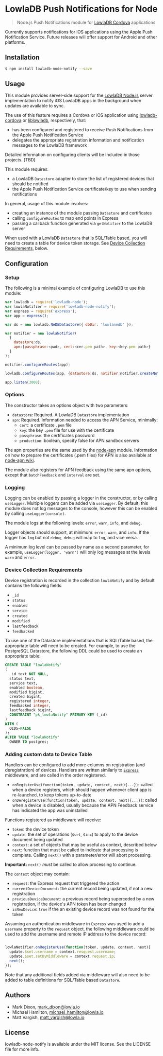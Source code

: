 
# LowlaDB Push Notifications for Node

> Node.js Push Notifications module for [LowlaDB Cordova](https://github.com/lowla/lowladb-cordova) applications

Currently supports notifications for iOS applications using the Apple Push Notification Service.  Future releases will offer support for Android and other platforms.


## Installation ##

```bash
$ npm install lowladb-node-notify --save
```


## Usage ##

This module provides server-side support for the [LowlaDB Node.js](https://github.com/lowla/lowladb-node) server implementation to notify iOS LowlaDB apps in the background when updates are available to sync.

The use of this feature requires a Cordova or iOS application using [lowladb-cordova](https://github.com/lowla/lowladb-cordova) or [liblowladb](https://github.com/lowla/liblowladb), respectively,  that:
* has been configured and registered to receive Push Notifications from the Apple Push Notification Service
* delegates the appropriate registration information and notification messages to the LowlaDB framework

Detailed information on configuring clients will be included in those projects. [TBD]

This module requires:
* a LowlaDB `Datastore` adapter to store the list of registered devices that should be notified
* the Apple Push Notification Service certificate/key to use when sending notifications

In general, usage of this module involves:
* creating an instance of the module passing `Datastore` and certificates
* calling `configureRoutes` to map end points in Express
* passing a callback function generated via `getNotifier` to the LowlaDB server

When used with a LowlaDB `Datastore` that is SQL/Table based, you will need to create a table for device token storage.  See [Device Collection Requirements](#dcr), below.

## Configuration ##

### Setup ###

The following is a minimal example of configuring LowlaDB to use this module:

```js
var lowladb = require('lowladb-node');
var lowlaNotifier = require('lowladb-node-notify');
var express = require('express');
var app = express();

var ds = new lowladb.NeDBDatastore({ dbDir: 'lowlanedb' });

var notifier = new lowlaNotifier(
  {
    datastore:ds,
    apn:{passphrase:<pwd>, cert:<cer.pem path>, key:<key.pem path>}
  }
);

notifier.configureRoutes(app);

lowladb.configureRoutes(app, {datastore:ds, notifier:notifier.createNotifier()});

app.listen(3000);

```

### Options ###

The constructor takes an options object with two parameters:
* `datastore`:  Required.  A LowlaDB `Datastore` implementation
* `apn`: Required.  Information needed to access the APN Service, minimally:
  * `cert`:  a certificate `.pem` file
  * `key`: the key `.pem` file for use with the certificate
  * `passphrase`:  the certificates password
  * `production`: boolean, specify false for APN sandbox servers

The apn properties are the same used by the [node-apn](https://www.npmjs.com/package/apn) module.  Information on how to prepare the certificates (.pem files) for APN is also available at [node-apn wiki](https://github.com/argon/node-apn/wiki/Preparing-Certificates).

The module also registers for APN feedback using the same apn options, except that `batchFeedback` and `interval` are set.

### Logging ###

Logging can be enabled by passing a logger in the constructor, or by calling `useLogger`.  Multiple loggers can be added via `useLogger`.  By default, this module does not log messages to the console, however this can be enabled by calling `useLogger(console)`.

The module logs at the following levels: `error`, `warn`, `info`, and `debug`.

Logger objects should support, at minimum: `error`, `warn`, and `info`.  If the logger has `log` but not `debug`, `debug` will map to `log`, and vice versa.

A minimum log level can be passed by name as a second parameter, for example,  `useLogger(logger, 'warn')` will only log messages at the levels `warn` and `error`.



### <a name="dcr"></a>Device Collection Requirements ###

Device registration is recorded in the collection `lowlaNotify` and by default contains the following fields:
* `_id`
* `status`
* `enabled`
* `service`
* `created`
* `modified`
* `lastfeedback`
* `feedbacked`

To use one of the Datastore implementations that is SQL/Table based, the appropriate table will need to be created.  For example, to use the PostgreSQL Datastore, the following DDL could be used to create an appropriate table:

```sql
CREATE TABLE "lowlaNotify"
(
  _id text NOT NULL,
  status text,
  service text,
  enabled boolean,
  modified bigint,
  created bigint,
  registered integer,
  feedbacked integer,
  lastfeedback bigint,
  CONSTRAINT "pk_lowlaNotify" PRIMARY KEY (_id)
)
WITH (
  OIDS=FALSE
);
ALTER TABLE "lowlaNotify"
  OWNER TO postgres;
```

### Adding custom data to Device Table ###

Handlers can be configured to add more columns on registration (and deregistration) of devices.  Handlers are written similarly to [`Express`](https://www.npmjs.com/package/express) middleware, and are called in the order registered.

* `onRegisterUse(function(token, update, context, next){...})`: called when a device registers, which should happen whenever client app is re-launched, to keep tokens up-to-date
* `onDeregisterUse(function(token, update, context, next){...})`: called when a device is disabled, usually because the APN Feedback service has indicated the app was uninstalled

Functions registered as middleware will receive:
* `token`: the device token
* `update`: the set of operations (`$set`, `$inc`) to apply to the device document being updated
* `context`: a set of objects that may be useful as context, described below
* `next`: function that must be called to indicate that processing is complete. Calling `next()` with a parameter/error will abort processing.

**Important:** `next()` *must* be called to allow processing to continue.

The `context` object may contain:
* `request`: the Express request that triggered the action
* `currentDeviceDocument`: the current record being updated, if not a new registration
* `previousDeviceDocument`: a previous record being superceded by a new registration, if the device's APN token has been changed
* `isNewDevice`: `true` if the an existing device record was not found for the token

Assuming an authentication middleware in `Express` was used to add a `username` property to the `request` object, the following middleware could be used to add the username and remote IP address to the device record:

```js

lowlaNotifier.onRegisterUse(function(token, update, context, next){
  update.$set.username = context.resquest.username;
  update.$set.setByMiddleware = context.request.ip;
  next();
});

```
Note that any additional fields added via middleware will also need to be added to table definitions for SQL/Table based `Datastore`.


## Authors

- Mark Dixon, mark_dixon@lowla.io
- Michael Hamilton, michael_hamilton@lowla.io
- Matt Vargish, matt_vargish@lowla.io

## License

lowladb-node-notify is available under the MIT license. See the LICENSE file for more info.